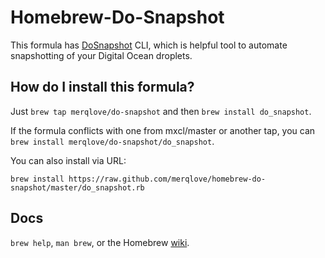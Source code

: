 Homebrew-Do-Snapshot
====================
This formula has [DoSnapshot](http://github.com/merqlove/do_snapshot) CLI, which is helpful tool to automate snapshotting of your Digital Ocean droplets. 

How do I install this formula?
--------------------------------
Just `brew tap merqlove/do-snapshot` and then `brew install do_snapshot`.

If the formula conflicts with one from mxcl/master or another tap, you can `brew install merqlove/do-snapshot/do_snapshot`.

You can also install via URL:

```
brew install https://raw.github.com/merqlove/homebrew-do-snapshot/master/do_snapshot.rb
```

Docs
----
`brew help`, `man brew`, or the Homebrew [wiki][].

[wiki]:http://wiki.github.com/mxcl/homebrew
